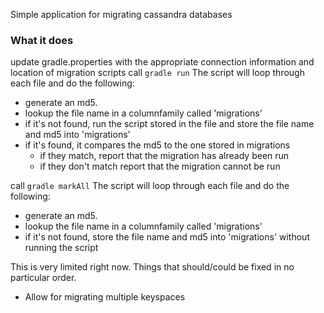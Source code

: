 Simple application for migrating cassandra databases

### What it does

update gradle.properties with the appropriate connection information and location of migration scripts
call ```gradle run```
The script will loop through each file and do the following:
* generate an md5.
* lookup the file name in a columnfamily called 'migrations'
* if it's not found, run the script stored in the file and store the file name and md5 into 'migrations'
* if it's found, it compares the md5 to the one stored in migrations
	* if they match, report that the migration has already been run
	* if they don't match report that the migration cannot be run

call ```gradle markAll```
The script will loop through each file and do the following:
* generate an md5.
* lookup the file name in a columnfamily called 'migrations'
* if it's not found, store the file name and md5 into 'migrations' without running the script


This is very limited right now.  Things that should/could be fixed in no particular order.
* Allow for migrating multiple keyspaces




